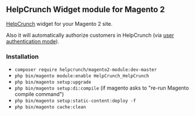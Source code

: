 ## HelpCrunch Widget module for Magento 2

[HelpCrunch](https://helpcrunch.com) widget for your Magento 2 site.

Also it will automatically authorize customers in HelpCrunch (via [user authentication mode](https://helpcrunch.com/docs/web-sdk.html#user-authentication-mode)).

### Installation
* `composer require helpcrunch/magento2-module:dev-master`
* `php bin/magento module:enable HelpCrunch_HelpCrunch`
* `php bin/magento setup:upgrade`
* `php bin/magento setup:di:compile` (if magento asks to "re-run Magento compile command")
* `php bin/magento setup:static-content:deploy -f`
* `php bin/magento cache:clean`
